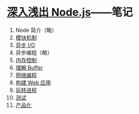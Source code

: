 # [深入浅出 Node.js](https://book.douban.com/subject/25768396/)——笔记

1. Node 简介（略）
2. [模块机制](docs/2.md)
3. [异步 I/O](docs/3.md)
4. 异步编程（略）
5. [内存控制](docs/5.md)
6. [理解 Buffer](docs/6.md)
7. [网络编程](docs/7.md)
8. [构建 Web 应用](docs/8.md)
9. [玩转进程](docs/9.md)
10. [测试](docs/10.md)
11. [产品化](docs/11.md)
